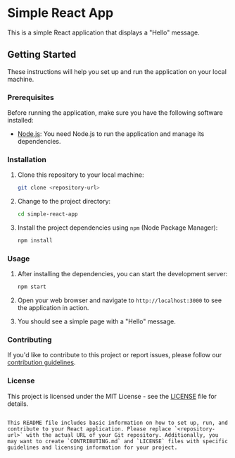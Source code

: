
# Simple React App

This is a simple React application that displays a "Hello" message.

## Getting Started

These instructions will help you set up and run the application on your local machine.

### Prerequisites

Before running the application, make sure you have the following software installed:

- [Node.js](https://nodejs.org/): You need Node.js to run the application and manage its dependencies.

### Installation

1. Clone this repository to your local machine:

   ```bash
   git clone <repository-url>
   ```

2. Change to the project directory:

   ```bash
   cd simple-react-app
   ```

3. Install the project dependencies using `npm` (Node Package Manager):

   ```bash
   npm install
   ```

### Usage

1. After installing the dependencies, you can start the development server:

   ```bash
   npm start
   ```

2. Open your web browser and navigate to `http://localhost:3000` to see the application in action.

3. You should see a simple page with a "Hello" message.

### Contributing

If you'd like to contribute to this project or report issues, please follow our [contribution guidelines](CONTRIBUTING.md).

### License

This project is licensed under the MIT License - see the [LICENSE](LICENSE) file for details.
```

This README file includes basic information on how to set up, run, and contribute to your React application. Please replace `<repository-url>` with the actual URL of your Git repository. Additionally, you may want to create `CONTRIBUTING.md` and `LICENSE` files with specific guidelines and licensing information for your project.